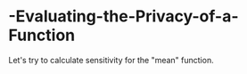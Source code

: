# -Evaluating-the-Privacy-of-a-Function
Let's try to calculate sensitivity for the "mean" function.
